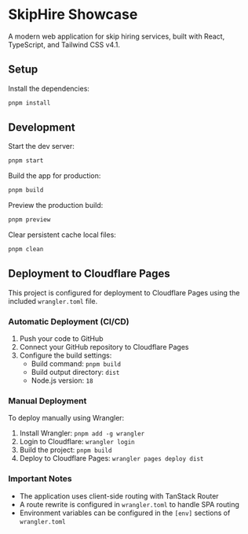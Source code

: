 # SkipHire Showcase

A modern web application for skip hiring services, built with React, TypeScript, and Tailwind CSS v4.1.

## Setup

Install the dependencies:

```bash
pnpm install
```

## Development

Start the dev server:

```bash
pnpm start
```

Build the app for production:

```bash
pnpm build
```

Preview the production build:

```bash
pnpm preview
```

Clear persistent cache local files:

```bash
pnpm clean
```

## Deployment to Cloudflare Pages

This project is configured for deployment to Cloudflare Pages using the included `wrangler.toml` file.

### Automatic Deployment (CI/CD)

1. Push your code to GitHub
2. Connect your GitHub repository to Cloudflare Pages
3. Configure the build settings:
   - Build command: `pnpm build`
   - Build output directory: `dist`
   - Node.js version: `18`

### Manual Deployment

To deploy manually using Wrangler:

1. Install Wrangler: `pnpm add -g wrangler`
2. Login to Cloudflare: `wrangler login`
3. Build the project: `pnpm build`
4. Deploy to Cloudflare Pages: `wrangler pages deploy dist`

### Important Notes

- The application uses client-side routing with TanStack Router
- A route rewrite is configured in `wrangler.toml` to handle SPA routing
- Environment variables can be configured in the `[env]` sections of `wrangler.toml`

